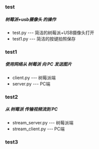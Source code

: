 ### test

##### 树莓派+usb摄像头 的操作

- test.py --- 简洁的树莓派+USB摄像头打开
- test1.py --- 简洁的按键拍照保存

### test1

##### 使用网络从 树莓派 向 PC 发送图片

- client.py --- 树莓派端
- server.py --- PC端

### test2

##### 从 树莓派 传输视频流到 PC

- stream_server.py --- 树莓派端
- stream_client.py --- PC端

### test3



